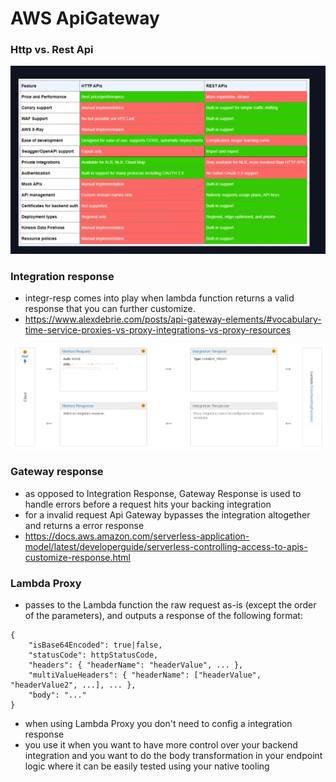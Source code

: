 # AWS ApiGateway

### Http vs. Rest Api
![http-vs-rest.png](imgs/http-vs-rest.png)

### Integration response
- integr-resp comes into play when lambda function returns a valid response that you can further customize.
- https://www.alexdebrie.com/posts/api-gateway-elements/#vocabulary-time-service-proxies-vs-proxy-integrations-vs-proxy-resources

![integr-resp.png](imgs/integr-resp.png)

### Gateway response
- as opposed to Integration Response, Gateway Response is used to handle errors before a request hits your backing integration
- for a invalid request Api Gateway bypasses the integration altogether and returns a error response
- https://docs.aws.amazon.com/serverless-application-model/latest/developerguide/serverless-controlling-access-to-apis-customize-response.html

### Lambda Proxy
- passes to the Lambda function the raw request as-is (except the order of the parameters), and outputs a response of the following format:
```
{
    "isBase64Encoded": true|false,
    "statusCode": httpStatusCode,
    "headers": { "headerName": "headerValue", ... },
    "multiValueHeaders": { "headerName": ["headerValue", "headerValue2", ...], ... },
    "body": "..."
}
```
- when using Lambda Proxy you don't need to config a integration response
- you use it when you want to have more control over your backend integration and you want to do the body transformation 
in your endpoint logic where it can be easily tested using your native tooling